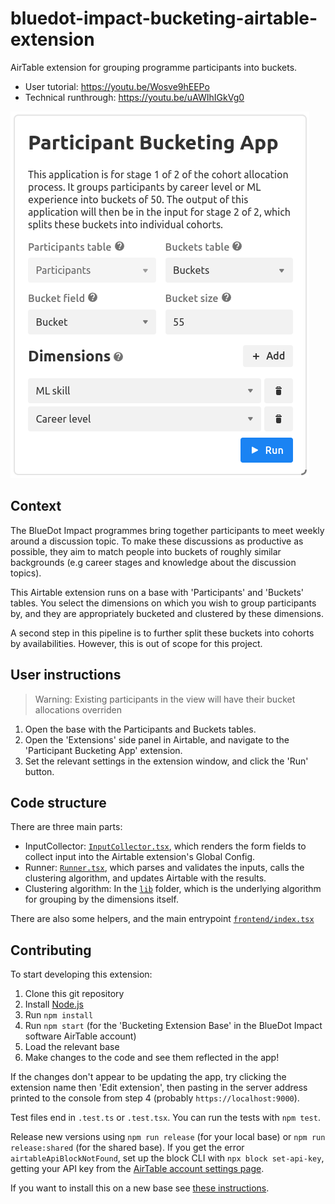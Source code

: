 # bluedot-impact-bucketing-airtable-extension

AirTable extension for grouping programme participants into buckets.

- User tutorial: https://youtu.be/Wosve9hEEPo
- Technical runthrough: https://youtu.be/uAWIhIGkVg0

![Screenshot of the Airtable extension](./screenshot.png)

## Context

The BlueDot Impact programmes bring together participants to meet weekly around a discussion topic. To make these discussions as productive as possible, they aim to match people into buckets of roughly similar backgrounds (e.g career stages and knowledge about the discussion topics).

This Airtable extension runs on a base with 'Participants' and 'Buckets' tables. You select the dimensions on which you wish to group participants by, and they are appropriately bucketed and clustered by these dimensions.

A second step in this pipeline is to further split these buckets into cohorts by availabilities. However, this is out of scope for this project.

## User instructions

> Warning: Existing participants in the view will have their bucket allocations overriden

1. Open the base with the Participants and Buckets tables.
2. Open the 'Extensions' side panel in Airtable, and navigate to the 'Participant Bucketing App' extension.
3. Set the relevant settings in the extension window, and click the 'Run' button.

## Code structure

There are three main parts:

- InputCollector: [`InputCollector.tsx`](./frontend/InputCollector.tsx), which renders the form fields to collect input into the Airtable extension's Global Config.
- Runner: [`Runner.tsx`](./frontend/Runner.tsx), which parses and validates the inputs, calls the clustering algorithm, and updates Airtable with the results.
- Clustering algorithm: In the [`lib`](./lib) folder, which is the underlying algorithm for grouping by the dimensions itself.

There are also some helpers, and the main entrypoint [`frontend/index.tsx`](./frontend/index.tsx)

## Contributing

To start developing this extension:

1. Clone this git repository
2. Install [Node.js](https://nodejs.org/)
3. Run `npm install`
4. Run `npm start` (for the 'Bucketing Extension Base' in the BlueDot Impact software AirTable account)
5. Load the relevant base
6. Make changes to the code and see them reflected in the app!

If the changes don't appear to be updating the app, try clicking the extension name then 'Edit extension', then pasting in the server address printed to the console from step 4 (probably `https://localhost:9000`).

Test files end in `.test.ts` or `.test.tsx`. You can run the tests with `npm test`.

Release new versions using `npm run release` (for your local base) or `npm run release:shared` (for the shared base). If you get the error `airtableApiBlockNotFound`, set up the block CLI with `npx block set-api-key`, getting your API key from the [AirTable account settings page](https://airtable.com/account).

If you want to install this on a new base see [these instructions](https://www.airtable.com/developers/apps/guides/run-in-multiple-bases).

